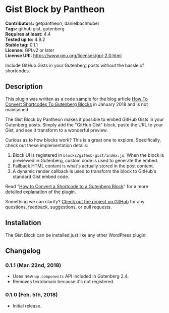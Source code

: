 # Gist Block by Pantheon #
**Contributors:** getpantheon, danielbachhuber  
**Tags:** github gist, gutenberg  
**Requires at least:** 4.4  
**Tested up to:** 4.9.2  
**Stable tag:** 0.1.1  
**License:** GPLv2 or later  
**License URI:** https://www.gnu.org/licenses/gpl-2.0.html  

Include GitHub Gists in your Gutenberg posts without the hassle of shortcodes.

## Description ##
This plugin was written as a code sample for the blog article [How To Convert Shortcodes To Gutenberg Blocks](https://pantheon.io/blog/how-convert-shortcode-gutenberg-block) in January 2018 and is not maintained.

The Gist Block by Pantheon makes it possible to embed GitHub Gists in your Gutenberg posts. Simply add the "GitHub Gist" block, paste the URL to your Gist, and see it transform to a wonderful preview.

Curious as to how blocks work? This is a great one to explore. Specifically, check out these implementation details:

1. Block UI is registered in `blocks/github-gist/index.js`. When the block is previewed in Gutenberg, custom code is used to generate the embed.
2. Fallback HTML content is what's actually stored in the post content.
3. A dynamic render callback is used to transform the block to GitHub's standard Gist embed code.

Read "[How to Convert a Shortcode to a Gutenberg Block](https://pantheon.io/blog/how-convert-shortcode-gutenberg-block)" for a more detailed explanation of the plugin.

Something we can clarify? [Check out the project on GitHub](https://github.com/pantheon-systems/github-gist-gutenberg-block/) for any questions, feedback, suggestions, or pull requests.

## Installation ##

The Gist Block can be installed just like any other WordPress plugin!

## Changelog ##

### 0.1.1 (Mar. 22nd, 2018) ###
* Uses new `wp.components` API included in Gutenberg 2.4.
* Removes textdomain because it's not registered.

### 0.1.0 (Feb. 5th, 2018) ###
* Initial release.
